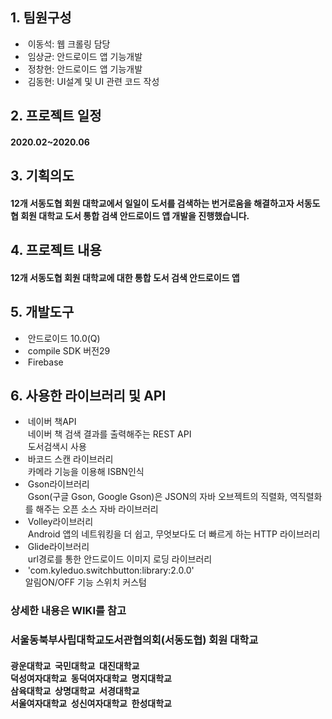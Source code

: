 <h2>1. 팀원구성</h2>
<ul>
   <li>&nbsp;이동석: 웹 크롤링 담당</li>
   <li>&nbsp;임상균: 안드로이드 앱 기능개발</li>
   <li>&nbsp;정창현: 안드로이드 앱 기능개발</li>
   <li>&nbsp;김동현: UI설계 및 UI 관련 코드 작성</li>
</ul>
<h2>2. 프로젝트 일정</h2>
<h4>2020.02~2020.06</h4>
<h2>3. 기획의도</h2>
<h4> 12개 서동도협 회원 대학교에서 일일이 도서를 검색하는 번거로움을 해결하고자 서동도협 회원 대학교 도서 통합 검색 안드로이드 앱 개발을 진행했습니다.</h4>
<h2>4. 프로젝트 내용</h2>
<h4>12개 서동도협 회원 대학교에 대한 통합 도서 검색 안드로이드 앱</h4>
<h2>5. 개발도구</h2>
<ul>
   <li>&nbsp;안드로이드 10.0(Q)</li>
   <li>&nbsp;compile SDK 버전29</li>
   <li>&nbsp;Firebase</li>
</ul>
<h2>6. 사용한 라이브러리 및 API</h2>
<ul>
   <li>&nbsp;네이버 책API<br>&nbsp;네이버 책 검색 결과를 출력해주는 REST API<br>&nbsp;도서검색시 사용</li>
   <li>&nbsp;바코드 스캔 라이브러리<br>&nbsp;카메라 기능을 이용해 ISBN인식</li>
   <li>&nbsp;Gson라이브러리<br>&nbsp;Gson(구글 Gson, Google Gson)은 JSON의 자바 오브젝트의 직렬화, 역직렬화를 해주는 오픈 소스 자바 라이브러리</li>
   <li>&nbsp;Volley라이브러리<br>&nbsp;Android 앱의 네트워킹을 더 쉽고, 무엇보다도 더 빠르게 하는 HTTP 라이브러리</li>
   <li>&nbsp;Glide라이브러리<br>&nbsp;url경로를 통한 안드로이드 이미지 로딩 라이브러리</li>
   <li>&nbsp;'com.kyleduo.switchbutton:library:2.0.0'<br>알림ON/OFF 기능 스위치 커스텀</li>
</ul>

<h3>상세한 내용은 WIKI를 참고</h3>
<h3>서울동북부사립대학교도서관협의회(서동도협) 회원 대학교</h3>
<h4>광운대학교&nbsp;&nbsp;국민대학교&nbsp;&nbsp;대진대학교<br>덕성여자대학교&nbsp;&nbsp;동덕여자대학교&nbsp;&nbsp;명지대학교<br>삼육대학교&nbsp;&nbsp;상명대학교&nbsp;&nbsp;서경대학교<br>
서울여자대학교&nbsp;&nbsp;성신여자대학교&nbsp;&nbsp;한성대학교</h4>

